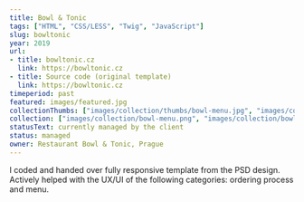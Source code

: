 ```yaml
---
title: Bowl & Tonic 
tags: ["HTML", "CSS/LESS", "Twig", "JavaScript"]
slug: bowltonic
year: 2019
url:
- title: bowltonic.cz
  link: https://bowltonic.cz
- title: Source code (original template)
  link: https://bowltonic.cz
timeperiod: past
featured: images/featured.jpg
collectionThumbs: ["images/collection/thumbs/bowl-menu.jpg", "images/collection/thumbs/bowl-cart.jpg", "images/collection/thumbs/bowl-thanks.jpg"]
collection: ["images/collection/bowl-menu.png", "images/collection/bowl-cart.png", "images/collection/bowl-thanks.png"]
statusText: currently managed by the client
status: managed
owner: Restaurant Bowl & Tonic, Prague
---
```


I coded and handed over fully responsive template from the PSD design.<br>
Actively helped with the UX/UI of the following categories: ordering process and menu.




